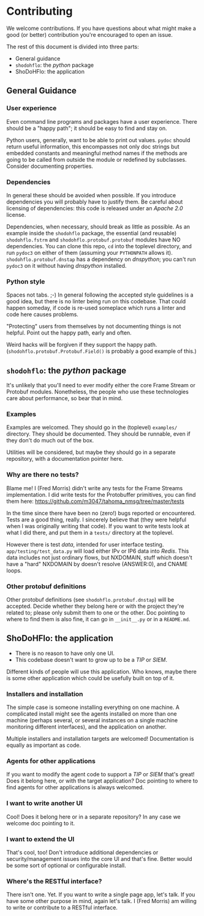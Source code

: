 # Contributing

We welcome contributions. If you have questions about what might make a good (or better) contribution you're
encouraged to open an issue.

The rest of this document is divided into three parts:

* General guidance
* `shodohflo`: the _python_ package
* ShoDoHFlo: the application

## General Guidance

### User experience

Even command line programs and packages have a user experience. There should be a "happy path"; it should
be easy to find and stay on.

Python users, generally, want to be able to print out values. `pydoc` should return useful information, this
encompasses not only doc strings but embedded constants and meaningful method names if the methods are going
to be called from outside the module or redefined by subclasses. Consider documenting properties.

### Dependencies

In general these should be avoided when possible. If you introduce dependencies you will probably have to
justify them. Be careful about licensing of dependencies: this code is released under an _Apache 2.0_ license.

Dependencies, when necessary, should break as little as possible. As an example inside the `shodohflo` package,
the essential (and reusable) `shodohflo.fstrm` and `shodohflo.protobuf.protobuf` modules have NO dependencies.
You can clone this repo, `cd` into the toplevel directory, and run `pydoc3` on either of them (assuming your
`PYTHONPATH` allows it). `shodohflo.protobuf.dnstap` has a dependency on _dnspython_; you can't run `pydoc3`
on it without having _dnspython_ installed.

### Python style

Spaces not tabs. ;-) In general following the accepted style guidelines is a good idea, but there is no linter
being run on this codebase. That could happen someday, if code is re-used someplace which runs a linter and
code here causes problems.

"Protecting" users from themselves by not documenting things is not helpful. Point out the happy path, early
and often.

Weird hacks will be forgiven if they support the happy path. (`shodohflo.protobuf.Protobuf.Field()` is
probably a good example of this.)

## `shodohflo`: the _python_ package

It's unlikely that you'll need to ever modify either the core Frame Stream or Protobuf modules. Nonetheless,
the people who use these technologies care about performance, so bear that in mind.

### Examples

Examples are welcomed. They should go in the (toplevel) `examples/` directory. They should be documented.
They should be runnable, even if they don't do much out of the box.

Utilities will be considered, but maybe they should go in a separate repository, with a documentation pointer
here.

### Why are there no tests?

Blame me! I (Fred Morris) didn't write any tests for the Frame Streams implementation. I did write tests
for the Protobuffer primitives, you can find them here: https://github.com/m3047/tahoma_nmsg/tree/master/tests

In the time since there have been no (zero!) bugs reported or encountered. Tests are a good thing, really. I
sincerely believe that (they were helpful when I was originally writing that code). If you want to write
tests look at what I did there, and put them in a `tests/` directory at the toplevel.

However there is test _data_, intended for user interface testing. `app/testing/test_data.py` will load either
IPv or IP6 data into _Redis_. This data includes not just ordinary flows, but NXDOMAIN, stuff which doesn't
have a "hard" NXDOMAIN by doesn't resolve (ANSWER:0), and CNAME loops.

### Other protobuf definitions

Other protobuf definitions (see `shodohflo.protobuf.dnstap`) will be accepted. Decide whether they belong here
or with the project they're related to; please only submit them to one or the other. Doc pointing to where to
find them is also fine, it can go in `__init__.py` or in a `README.md`.

## ShoDoHFlo: the application

* There is no reason to have only one UI.
* This codebase doesn't want to grow up to be a _TIP_ or _SIEM_.

Different kinds of people will use this application. Who knows, maybe there is some other application
which could be usefully built on top of it.

### Installers and installation

The simple case is someone installing everything on one machine. A complicated install might see the agents
installed on more than one machine (perhaps several, or several instances on a single machine monitoring
different interfaces), and the application on another.

Multiple installers and installation targets are welcomed! Documentation is equally as important as code.

### Agents for other applications

If you want to modify the agent code to support a _TIP_ or _SIEM_ that's great! Does it belong here, or
with the target application? Doc pointing to where to find agents for other applications is always welcomed.

### I want to write another UI

Cool! Does it belong here or in a separate repository? In any case we welcome doc pointing to it.

### I want to extend the UI

That's cool, too! Don't introduce additional dependencies or security/management issues into the core
UI and that's fine. Better would be some sort of optional or configurable install.

### Where's the RESTful interface?

There isn't one. Yet. If you want to write a single page app, let's talk. If you have some other purpose
in mind, again let's talk. I (Fred Morris) am willing to write or contribute to a RESTful interface.

